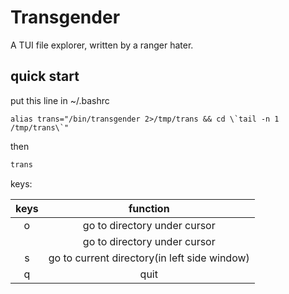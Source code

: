 # Transgender

A TUI file explorer, written by a ranger hater.

## quick start

put this line in ~/.bashrc
```shellscript
alias trans="/bin/transgender 2>/tmp/trans && cd \`tail -n 1 /tmp/trans\`"
```

then
```bash
trans
```

keys:

|keys|function|
|:---:|:---:|
|o|go to directory under cursor|
|<ENTER>|go to directory under cursor|
|s|go to current directory(in left side window)|
|q|quit|
